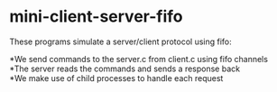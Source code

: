 # mini-client-server-fifo

These programs simulate a server/client protocol using fifo:

*We send commands to the server.c from client.c using fifo channels  
*The server reads the commands and sends a response back  
*We make use of child processes to handle each request  

